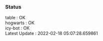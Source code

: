### Status


table : OK  
hogwarts : OK  
icy-bot : OK  
Latest Update : 2022-02-18 05:07:28.659861
